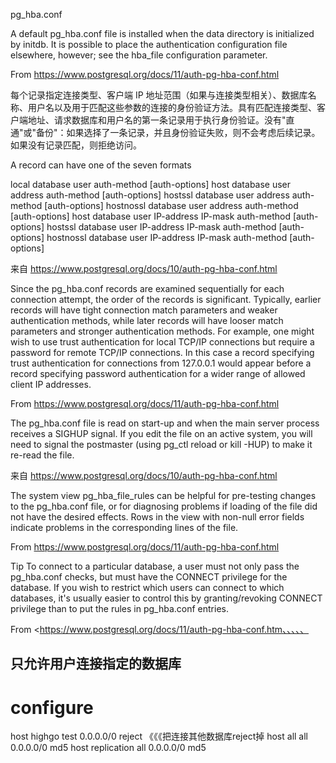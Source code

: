pg_hba.conf

A default pg_hba.conf file is installed when the data directory is initialized by initdb. It is possible to place the authentication configuration file elsewhere, however; see the hba_file configuration parameter.
 
From <https://www.postgresql.org/docs/11/auth-pg-hba-conf.html>
 
每个记录指定连接类型、客户端 IP 地址范围（如果与连接类型相关）、数据库名称、用户名以及用于匹配这些参数的连接的身份验证方法。具有匹配连接类型、客户端地址、请求数据库和用户名的第一条记录用于执行身份验证。没有"直通"或"备份"：如果选择了一条记录，并且身份验证失败，则不会考虑后续记录。如果没有记录匹配，则拒绝访问。
 
A record can have one of the seven formats

local      database  user  auth-method  [auth-options]
host       database  user  address  auth-method  [auth-options]
hostssl    database  user  address  auth-method  [auth-options]
hostnossl  database  user  address  auth-method  [auth-options]
host       database  user  IP-address  IP-mask  auth-method  [auth-options]
hostssl    database  user  IP-address  IP-mask  auth-method  [auth-options]
hostnossl  database  user  IP-address  IP-mask  auth-method  [auth-options]
 
来自 <https://www.postgresql.org/docs/10/auth-pg-hba-conf.html>
 
 
 
Since the pg_hba.conf records are examined sequentially for each connection attempt, the order of the records is significant. Typically, earlier records will have tight connection match parameters and weaker authentication methods, while later records will have looser match parameters and stronger authentication methods. For example, one might wish to use trust authentication for local TCP/IP connections but require a password for remote TCP/IP connections. In this case a record specifying trust authentication for connections from 127.0.0.1 would appear before a record specifying password authentication for a wider range of allowed client IP addresses.
 
From <https://www.postgresql.org/docs/11/auth-pg-hba-conf.html>
 
 
 
The pg_hba.conf file is read on start-up and when the main server process receives a SIGHUP signal. If you edit the file on an active system, you will need to signal the postmaster (using pg_ctl reload or kill -HUP) to make it re-read the file.
 
来自 <https://www.postgresql.org/docs/10/auth-pg-hba-conf.html>
 
The system view pg_hba_file_rules can be helpful for pre-testing changes to the pg_hba.conf file, or for diagnosing problems if loading of the file did not have the desired effects. Rows in the view with non-null error fields indicate problems in the corresponding lines of the file.
 
From <https://www.postgresql.org/docs/11/auth-pg-hba-conf.html>
 
 
Tip
To connect to a particular database, a user must not only pass the pg_hba.conf checks, but must have the CONNECT privilege for the database. If you wish to restrict which users can connect to which databases, it's usually easier to control this by granting/revoking CONNECT privilege than to put the rules in pg_hba.conf entries.
 
From <https://www.postgresql.org/docs/11/auth-pg-hba-conf.htm、、、、、

## 只允许用户连接指定的数据库

# configure

host    highgo          test            0.0.0.0/0               reject  《《《把连接其他数据库reject掉
host    all             all             0.0.0.0/0               md5
host    replication     all             0.0.0.0/0               md5
